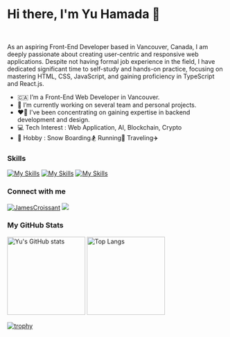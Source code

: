 
<h1>Hi there, I'm Yu Hamada 👋</h1>

<br />

As an aspiring Front-End Developer based in Vancouver, Canada, I am deeply passionate about creating user-centric and responsive web applications. Despite not having formal job experience in the field, I have dedicated significant time to self-study and hands-on practice, focusing on mastering HTML, CSS, JavaScript, and gaining proficiency in TypeScript and React.js.

- 🇨🇦 I’m a Front-End Web Developer in Vancouver.
- 🌱 I’m currently working on several team and personal projects.
- ❤️‍🔥 I've been concentrating on gaining expertise in backend development and design.
- 💻 Tech Interest : Web Application, AI, Blockchain, Crypto
- 🧡 Hobby : Snow Boarding🏂  Running👟  Traveling✈️


### Skills
[![My Skills](https://skillicons.dev/icons?i=html,css,js,ts,python,ruby,wordpres&theme=light)](https://github.com/JamesCroissant)
[![My Skills](https://skillicons.dev/icons?i=react,nextjs,nodejs,express,nestjs,flask,django,rails,redux,tailwind,sass,selenium,bootstrap&theme=light)](https://github.com/JamesCroissant)
[![My Skills](https://skillicons.dev/icons?i=git,docker,firebase,supabase,prisma,postgres,mongodb,figma&theme=light)](https://github.com/JamesCroissant)

### Connect with me
<p align="left">
 <a href="https://www.linkedin.com/in/yu-hamada/" target="_blank" rel="noopener noreferrer"><img src="https://skillicons.dev/icons?i=linkedin" alt="JamesCroissant" /></a>
 <a href="https://twitter.com/yu_van_engineer" target="_blank" rel="noopener noreferrer"><img src="https://skillicons.dev/icons?i=twitter" lt="JamesCroissant"/></a>
</p>

### My GitHub Stats
<div align="left"> 
  <img src="https://github-readme-stats.vercel.app/api?username=JamesCroissant&show_icons=true&hide=&count_private=true&hide_border=true&show_icons=true&theme=tokyonight" alt="Yu's GitHub stats" height="180px"/>
  <img alt="Top Langs" height="180px" src="https://github-readme-stats.vercel.app/api/top-langs/?username=JamesCroissant&layout=compact&count_private=true&show_icons=true&theme=tokyonight" />
</div>

[![trophy](https://github-profile-trophy.vercel.app/?username=JamesCroissant/&theme=discord&column=9
)](https://github.com/JamesCroissant)



